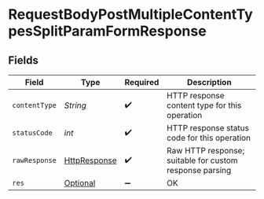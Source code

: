 # RequestBodyPostMultipleContentTypesSplitParamFormResponse


## Fields

| Field                                                                                                                                             | Type                                                                                                                                              | Required                                                                                                                                          | Description                                                                                                                                       |
| ------------------------------------------------------------------------------------------------------------------------------------------------- | ------------------------------------------------------------------------------------------------------------------------------------------------- | ------------------------------------------------------------------------------------------------------------------------------------------------- | ------------------------------------------------------------------------------------------------------------------------------------------------- |
| `contentType`                                                                                                                                     | *String*                                                                                                                                          | :heavy_check_mark:                                                                                                                                | HTTP response content type for this operation                                                                                                     |
| `statusCode`                                                                                                                                      | *int*                                                                                                                                             | :heavy_check_mark:                                                                                                                                | HTTP response status code for this operation                                                                                                      |
| `rawResponse`                                                                                                                                     | [HttpResponse<InputStream>](https://docs.oracle.com/en/java/javase/11/docs/api/java.net.http/java/net/http/HttpResponse.html)                     | :heavy_check_mark:                                                                                                                                | Raw HTTP response; suitable for custom response parsing                                                                                           |
| `res`                                                                                                                                             | [Optional<RequestBodyPostMultipleContentTypesSplitParamFormRes>](../../models/operations/RequestBodyPostMultipleContentTypesSplitParamFormRes.md) | :heavy_minus_sign:                                                                                                                                | OK                                                                                                                                                |